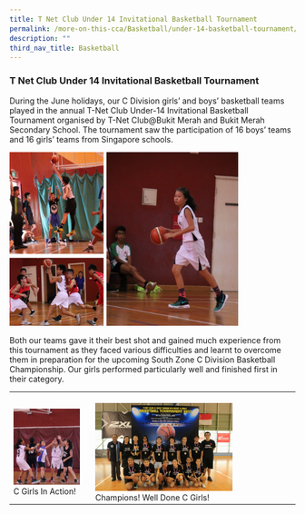 ```yaml
---
title: T Net Club Under 14 Invitational Basketball Tournament
permalink: /more-on-this-cca/Basketball/under-14-basketball-tournament/
description: ""
third_nav_title: Basketball
---
```

### T Net Club Under 14 Invitational Basketball Tournament 

During the June holidays, our C Division girls’ and boys’ basketball teams played in the annual T-Net Club Under-14 Invitational Basketball Tournament organised by T-Net Club@Bukit Merah and Bukit Merah Secondary School. The tournament saw the participation of 16 boys’ teams and 16 girls’ teams from Singapore schools.

<img src="/images/bb1.png" style="width:80%">

Both our teams gave it their best shot and gained much experience from this tournament as they faced various difficulties and learnt to overcome them in preparation for the upcoming South Zone C Division Basketball Championship. Our girls performed particularly well and finished first in their category.

|  |  |
|---|---|
| <br><img src="/images/bb2.png" style="width:90%"><br>C Girls In Action! | <br><img src="/images/bb3.png" style="width:70%"><br>Champions! Well Done C Girls! |

